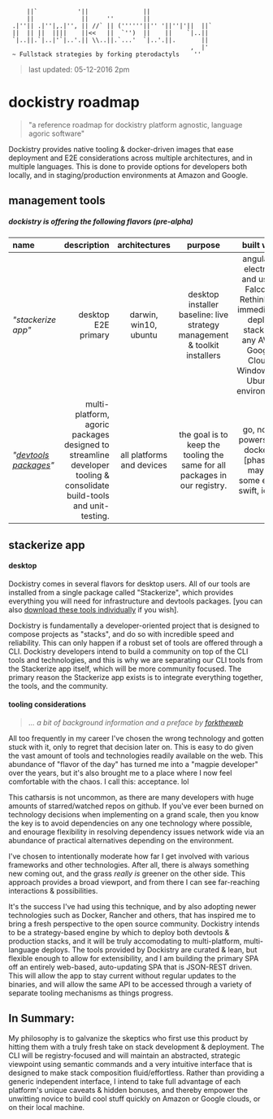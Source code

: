 	     ||`           '||               ||                  
	     ||             ||     ''        ||                  
	 .|''|| .|''|,.|'', || //` || (''''''||'' '||''|'||  ||` 
	 ||  || ||  ||||    ||<<   ||  `'')  ||    ||    `|..||  
	 `|..||.`|..|'`|..'.|| \\..||.`...'  `|..'.||.       ||  
	                                                  ,  |'  
	 ~ Fullstack strategies by forking pterodactyls    ''              

> last updated: 05-12-2016 2pm

# dockistry roadmap
>  "a reference roadmap for dockistry platform agnostic, language agoric software"

Dockistry provides native tooling & docker-driven images that ease deployment and E2E considerations across multiple architectures, and in multiple languages.  This is done to provide options for developers both locally, and in staging/production environments at Amazon and Google.


## management tools

##### dockistry is offering the following flavors (pre-alpha)
| name | description | architectures | purpose | built with |
| :-------- | --------:| :------: | :------: | :------: |
| *"stackerize app"*  |   desktop E2E primary  | darwin, win10, ubuntu | desktop installer baseline: live strategy management & toolkit installers |  angular2, electron, and using Falcor & RethinkDB.  immediately deploy stacks to any AWS/ Google Cloud/ Windows, or Ubuntu environment
| *"[devtools packages](https://github.com/dockistry/devtools-multi-clis)"*  |  multi-platform, agoric packages designed to streamline developer tooling &  consolidate build-tools and unit-testing.   | all platforms and devices | the goal is to keep the tooling the same for all packages in our registry. |  go, node, powershell, docker... [phase 2 maybe some elixir, swift, ionic] |

## stackerize app

#### desktop 
Dockistry comes in several flavors for desktop users.  All of our tools are installed from a single package called "Stackerize", which provides everything you will need for infrastructure and devtools packages. [you can also [download these tools individually](//github.com:443/dockistry/) if you wish].

Dockistry is fundamentally a developer-oriented project that is designed to compose projects as "stacks", and do so with incredible speed and reliability.   This can only happen if a robust set of tools are offered through a CLI.  Dockistry developers intend to build a community on top of the CLI tools and technologies, and this is why we are separating our CLI tools from the Stackerize app itself, which will be more community focused.  The primary reason the Stackerize app exists is to integrate everything together, the tools, and the community.

#### tooling considerations
  > *... a bit of background information and a preface by [forktheweb](//github.com:443/forktheweb)*

  All too frequently in my career I've chosen the wrong technology and gotten stuck with it, only to regret that decision later on.  This is easy to do given the vast amount of tools and technologies readily available on the web.   This abundance of "flavor of the day" has turned me into a "magpie developer" over the years, but it's also brought me to a place where I now feel comfortable with the chaos.  I call this:  acceptance.  lol   

  This catharsis is not uncommon, as there are many developers with huge amounts of starred/watched repos on github.  If you've ever been burned on technology decisions when implementing on a grand scale, then you know the key is to avoid dependencies on any one technology where possible, and enourage flexibility in resolving dependency issues network wide via an abundance of practical alternatives depending on the environment.
  
   I've chosen to intentionally moderate how far I get involved with various frameworks and other technologies.  After all, there is always something new coming out, and the grass *really is* greener on the other side.  This approach provides a broad viewport, and from there I can see far-reaching interactions & possibilities.   

  It's the success I've had using this technique, and by also adopting newer technologies such as Docker, Rancher and others, that has inspired me to bring a fresh perspective to the open source community.   Dockistry intends to be a strategy-based engine by which to deploy both devtools & production stacks, and it will be truly accomodating to multi-platform, multi-language deploys.  The tools provided by Dockistry are curated & lean, but flexible enough to allow for extensibility, and I am building the primary SPA off an entirely web-based, auto-updating SPA that is JSON-REST driven.  This will allow the app to stay current without regular updates to the binaries, and will allow the same API to be accessed through a variety of separate tooling mechanisms as things progress.

## In Summary: 
  My philosophy is to galvanize the skeptics who first use this product by hitting them with a truly fresh take on stack development & deployment.  The CLI will be registry-focused and will maintain an abstracted, strategic viewpoint using semantic commands and a very intuitive interface that is designed to make stack composition fluid/effortless.   Rather than providing a generic independent interface, I intend to take full advantage of each platform's unique caveats & hidden bonuses, and thereby empower the unwitting novice to build cool stuff quickly on Amazon or Google clouds, or on their local machine.
  
 



